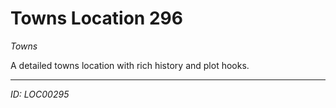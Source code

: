 # Towns Location 296

*Towns*

A detailed towns location with rich history and plot hooks.

---
*ID: LOC00295*